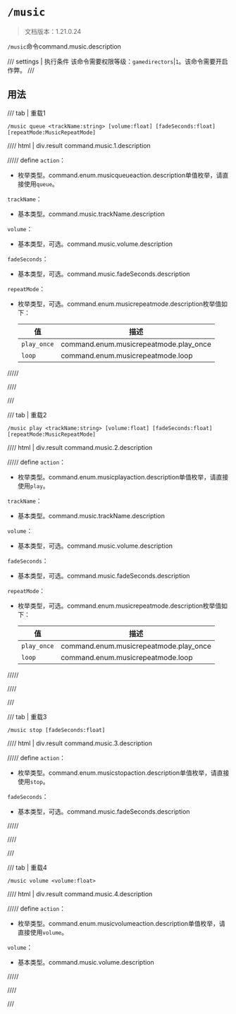 # `/music`

> 文档版本：1.21.0.24

`/music`命令command.music.description

/// settings | 执行条件
该命令需要权限等级：`gamedirectors`|`1`。该命令需要开启作弊。
///

## 用法

/// tab | 重载1
```mcfunction
/music queue <trackName:string> [volume:float] [fadeSeconds:float] [repeatMode:MusicRepeatMode]
```

//// html | div.result
command.music.1.description

///// define
`action`：<!-- md:samp MusicQueueAction -->

- 枚举类型。command.enum.musicqueueaction.description单值枚举，请直接使用`queue`。

`trackName`：<!-- md:samp string -->

- 基本类型。command.music.trackName.description

`volume`：<!-- md:samp float -->

- 基本类型，可选。command.music.volume.description

`fadeSeconds`：<!-- md:samp float -->

- 基本类型，可选。command.music.fadeSeconds.description

`repeatMode`：<!-- md:samp MusicRepeatMode -->

- 枚举类型，可选。command.enum.musicrepeatmode.description枚举值如下：

  |值|描述|
  |---|---|
  |`play_once`|command.enum.musicrepeatmode.play_once|
  |`loop`|command.enum.musicrepeatmode.loop|



/////

////

///

/// tab | 重载2
```mcfunction
/music play <trackName:string> [volume:float] [fadeSeconds:float] [repeatMode:MusicRepeatMode]
```

//// html | div.result
command.music.2.description

///// define
`action`：<!-- md:samp MusicPlayAction -->

- 枚举类型。command.enum.musicplayaction.description单值枚举，请直接使用`play`。

`trackName`：<!-- md:samp string -->

- 基本类型。command.music.trackName.description

`volume`：<!-- md:samp float -->

- 基本类型，可选。command.music.volume.description

`fadeSeconds`：<!-- md:samp float -->

- 基本类型，可选。command.music.fadeSeconds.description

`repeatMode`：<!-- md:samp MusicRepeatMode -->

- 枚举类型，可选。command.enum.musicrepeatmode.description枚举值如下：

  |值|描述|
  |---|---|
  |`play_once`|command.enum.musicrepeatmode.play_once|
  |`loop`|command.enum.musicrepeatmode.loop|



/////

////

///

/// tab | 重载3
```mcfunction
/music stop [fadeSeconds:float]
```

//// html | div.result
command.music.3.description

///// define
`action`：<!-- md:samp MusicStopAction -->

- 枚举类型。command.enum.musicstopaction.description单值枚举，请直接使用`stop`。

`fadeSeconds`：<!-- md:samp float -->

- 基本类型，可选。command.music.fadeSeconds.description


/////

////

///

/// tab | 重载4
```mcfunction
/music volume <volume:float>
```

//// html | div.result
command.music.4.description

///// define
`action`：<!-- md:samp MusicVolumeAction -->

- 枚举类型。command.enum.musicvolumeaction.description单值枚举，请直接使用`volume`。

`volume`：<!-- md:samp float -->

- 基本类型。command.music.volume.description


/////

////

///
